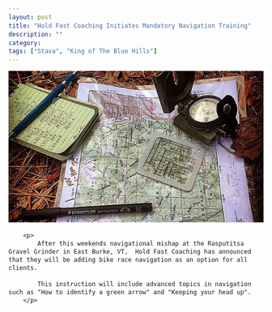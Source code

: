 ```yaml
---
layout: post
title: "Hold Fast Coaching Initiates Mandatory Navigation Training"
description: ""
category: 
tags: ["Stava", "King of The Blue Hills"]
---
```

<div class="row"> 
<div class="col-xs-12">   
    <img class="img-responsive col-xl-5 col-lg-5 col-md-5 col-sm-6 col-xs-6 pull-left" src="/images/blog/land-nav.jpg"/>

 
        <p>
            After this weekends navigational mishap at the Rasputitsa Gravel Grinder in East Burke, VT,  Hold Fast Coaching has announced that they will be adding bike race navigation as an option for all clients.

            This instruction will include advanced topics in navigation such as "How to identify a green arrow" and "Keeping your head up".
        </p>

</div>
</div>












